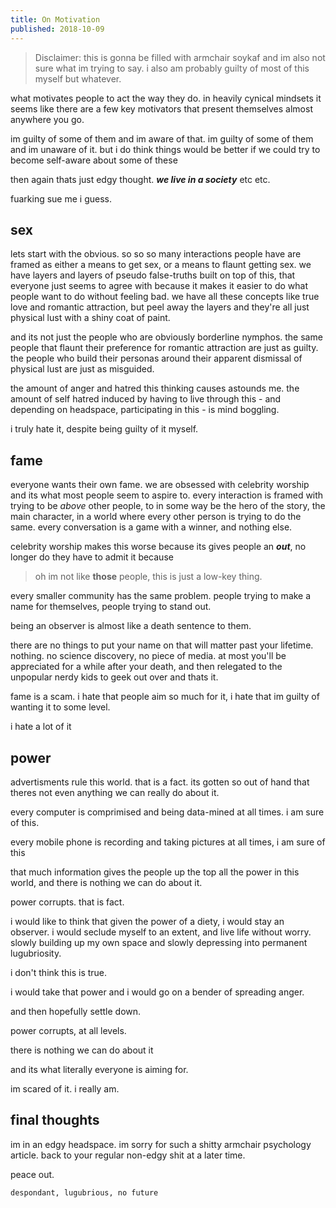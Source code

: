 ```yaml
---
title: On Motivation
published: 2018-10-09
---
```


> Disclaimer: this is gonna be filled with armchair soykaf and im also not sure what im trying to say. i also am probably guilty of most of this myself but whatever.

what motivates people to act the way they do. in heavily cynical mindsets it seems like there are a few key motivators that present themselves almost anywhere you go.

im guilty of some of them and im aware of that. im guilty of some of them and im unaware of it. but i do think things would be better if we could try to become self-aware about some of these

then again thats just edgy thought. ***we live in a society*** etc etc.

fuarking sue me i guess.

## sex

lets start with the obvious. so so so many interactions people have are framed as either a means to get sex, or a means to flaunt getting sex. we have layers and layers of pseudo false-truths built on top of this, that everyone just seems to agree with because it makes it easier to do what people want to do without feeling bad. we have all these concepts like true love and romantic attraction, but peel away the layers and they're all just physical lust with a shiny coat of paint.

and its not just the people who are obviously borderline nymphos. the same people that flaunt their preference for romantic attraction are just as guilty. the people who build their personas around their apparent dismissal of physical lust are just as misguided.

the amount of anger and hatred this thinking causes astounds me. the amount of self hatred induced by having to live through this - and depending on headspace, participating in this - is mind boggling.

i truly hate it, despite being guilty of it myself.

## fame

everyone wants their own fame. we are obsessed with celebrity worship and its what most people seem to aspire to. every interaction is framed with trying to be *above* other people, to in some way be the hero of the story, the main character, in a world where every other person is trying to do the same. every conversation is a game with a winner, and nothing else.

celebrity worship makes this worse because its gives people an ***out***, no longer do they have to admit it because 

> oh im not like **those** people, this is just a low-key thing.

every smaller community has the same problem. people trying to make a name for themselves, people trying to stand out.

being an observer is almost like a death sentence to them.

there are no things to put your name on that will matter past your lifetime. nothing. no science discovery, no piece of media. at most you'll be appreciated for a while after your death, and then relegated to the unpopular nerdy kids to geek out over and thats it.

fame is a scam. i hate that people aim so much for it, i hate that im guilty of wanting it to some level.

i hate a lot of it

## power

advertisments rule this world. that is a fact. its gotten so out of hand that theres not even anything we can really do about it.

every computer is comprimised and being data-mined at all times. i am sure of this.

every mobile phone is recording and taking pictures at all times, i am sure of this

that much information gives the people up the top all the power in this world, and there is nothing we can do about it.

power corrupts. that is fact.

i would like to think that given the power of a diety, i would stay an observer. i would seclude myself to an extent, and live life without worry. slowly building up my own space and slowly depressing into permanent lugubriosity.

i don't think this is true.

i would take that power and i would go on a bender of spreading anger.

and then hopefully settle down.

power corrupts, at all levels.

there is nothing we can do about it

and its what literally everyone is aiming for.

im scared of it. i really am.

## final thoughts

im in an edgy headspace. im sorry for such a shitty armchair psychology article. back to your regular non-edgy shit at a later time.

peace out.

`despondant, lugubrious, no future`
